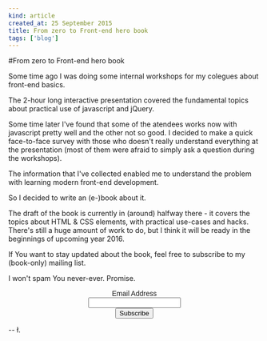 ```yaml
---
kind: article
created_at: 25 September 2015
title: From zero to Front-end hero book
tags: ['blog']
---
```


#From zero to Front-end hero book

Some time ago I was doing some internal workshops for my colegues about front-end basics. 

The 2-hour long interactive presentation covered the fundamental topics about practical use of javascript and jQuery.

Some time later I've found that some of the atendees works now with javascript pretty well and the other not so good. I decided to make a quick face-to-face survey with those who doesn't really understand everything at the presentation (most of them were afraid to simply ask a question during the workshops). 

The information that I've collected enabled me to understand the problem with learning modern front-end development. 

So I decided to write an (e-)book about it.

The draft of the book is currently in (around) halfway there - it covers the topics about HTML & CSS elements, with practical use-cases and hacks. There's still a huge amount of work to do, but I think it will be ready in the beginnings of upcoming year 2016.

If You want to stay updated about the book, feel free to subscribe to my (book-only) mailing list.

I won't spam You never-ever. Promise.

<div>
<link href="//cdn-images.mailchimp.com/embedcode/classic-081711.css" rel="stylesheet" type="text/css">
<style type="text/css">
  #mc_embed_signup{background:transparent; clear:both; font:14px Helvetica,Arial,sans-serif; margin:0 auto; width:500px;
    text-align: center;}
    label{text-align: center; width: 100%; display: block;}
    input{text-align: center;}
  #mc_embed_signup .button{margin:0 auto 0 auto; display: block;}
</style>
<div id="mc_embed_signup">
<form action="//lukaszkups.us11.list-manage.com/subscribe/post?u=42e8a73cf788e5282fd0dfe77&amp;id=ef15b8dc5b" method="post" id="mc-embedded-subscribe-form" name="mc-embedded-subscribe-form" class="validate" target="_blank" novalidate>
    <div id="mc_embed_signup_scroll">
  
<div class="mc-field-group">
  <label for="mce-EMAIL">Email Address </label>
  <input type="email" value="" name="EMAIL" class="required email" id="mce-EMAIL">
</div>
<div id="mce-responses" class="clear">
<div class="response" id="mce-error-response" style="display:none"></div>
<div class="response" id="mce-success-response" style="display:none"></div>
</div>    <!-- real people should not fill this in and expect good things - do not remove this or risk form bot signups-->
<div style="position: absolute; left: -5000px;"><input type="text" name="b_42e8a73cf788e5282fd0dfe77_ef15b8dc5b" tabindex="-1" value=""></div>
<div class="clear"><input type="submit" value="Subscribe" name="subscribe" id="mc-embedded-subscribe" class="button"></div>
</div>
</form>
</div>
<script type='text/javascript' src='//s3.amazonaws.com/downloads.mailchimp.com/js/mc-validate.js'></script><script type='text/javascript'>(function($) {window.fnames = new Array(); window.ftypes = new Array();fnames[0]='EMAIL';ftypes[0]='email';fnames[1]='FNAME';ftypes[1]='text';fnames[2]='LNAME';ftypes[2]='text';}(jQuery));var $mcj = jQuery.noConflict(true);</script>
</div>

-- ł.